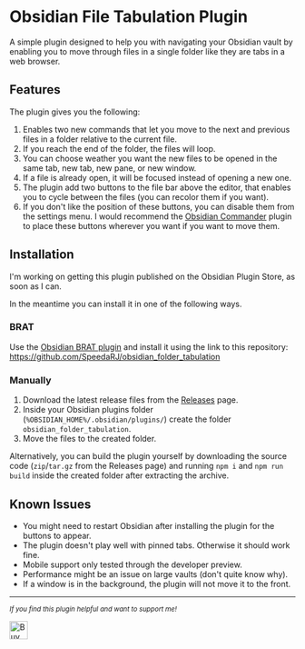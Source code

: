 # Obsidian File Tabulation Plugin

A simple plugin designed to help you with navigating your Obsidian vault by enabling you to move through files in a single folder like they are tabs in a web browser.

## Features

The plugin gives you the following: 
1. Enables two new commands that let you move to the next and previous files in a folder relative to the current file.
2. If you reach the end of the folder, the files will loop.
3. You can choose weather you want the new files to be opened in the same tab, new tab, new pane, or new window.
4. If a file is already open, it will be focused instead of opening a new one.
5. The plugin add two buttons to the file bar above the editor, that enables you to cycle between the files (you can recolor them if you want).
6. If you don't like the position of these buttons, you can disable them from the settings menu. I would recommend the [Obsidian Commander](https://github.com/phibr0/obsidian-commander) plugin to place these buttons wherever you want if you want to move them.

## Installation

I'm working on getting this plugin published on the Obsidian Plugin Store, as soon as I can.

In the meantime you can install it in one of the following ways.

### BRAT

Use the [Obsidian BRAT plugin](https://github.com/TfTHacker/obsidian42-brat) and install it using the link to this repository:  
https://github.com/SpeedaRJ/obsidian_folder_tabulation

### Manually

1. Download the latest release files from the [Releases](https://github.com/SpeedaRJ/obsidian_folder_tabulation/releases) page.
2. Inside your Obsidian plugins folder (`%OBSIDIAN_HOME%/.obsidian/plugins/`) create the folder `obsidian_folder_tabulation`.
3. Move the files to the created folder.

Alternatively, you can build the plugin yourself by downloading the source code (`zip`/`tar.gz` from the Releases page) and running `npm i` and `npm run build` inside the created folder after extracting the archive.

## Known Issues

- You might need to restart Obsidian after installing the plugin for the buttons to appear.
- The plugin doesn't play well with pinned tabs. Otherwise it should work fine.
- Mobile support only tested through the developer preview.
- Performance might be an issue on large vaults (don't quite know why).
- If a window is in the background, the plugin will not move it to the front.

---

<small>*If you find this plugin helpful and want to support me!*</small>

<a href='https://ko-fi.com/speedarj' target='_blank'><img style='border:0px;height:32px;' src='https://az743702.vo.msecnd.net/cdn/kofi3.png?v=0' border='0' alt='Buy Me a Coffee at ko-fi.com' />